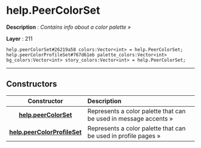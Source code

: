 # help.PeerColorSet

**Description** : *Contains info about a color palette »*

**Layer** : 211

```tl
help.peerColorSet#26219a58 colors:Vector<int> = help.PeerColorSet;
help.peerColorProfileSet#767d61eb palette_colors:Vector<int> bg_colors:Vector<int> story_colors:Vector<int> = help.PeerColorSet;
```

---

## Constructors

| Constructor | Description |
| :---: | :--- |
| [**help.peerColorSet**](constructor/help.peerColorSet) | Represents a color palette that can be used in message accents » |
| [**help.peerColorProfileSet**](constructor/help.peerColorProfileSet) | Represents a color palette that can be used in profile pages » |